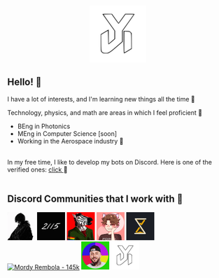 <p align="center" width="100%">
  <img
    src="assets/yoggies.webp"
    width="130"
  />
</p>

## Hello! 👋

<span>
  I have a lot of interests, and I'm learning new things all the time 🌱
  <p>Technology, physics, and math are areas in which I feel proficient 💪</p>

  <ul>
    <li>BEng in Photonics</li>
    <li>MEng in Computer Science [soon]</li>
    <li>Working in the Aerospace industry 🚀</li>
  </ul>  
  <br>
  In my free time, I like to develop my bots on Discord. Here is one of the verified ones: 
  <a href="https://discord.com/api/oauth2/authorize?client_id=697961565403611256&permissions=8&scope=applications.commands%20bot">
    click
  </a> 
  🤖
  <br>
  <br>
</span>

## Discord Communities that I work with 🤝

<a href="https://discord.gg/youngmulti">
  <img
    src="assets/multi.webp"
    alt="Young Multi - 75k"
    width="64"
  /></a>
<a href="https://discord.gg/youngmulti">
  <img
    src="assets/2115.gif"
    alt="2115 - 15k"
    width="64"
  /></a>
<a href="https://discord.gg/zebo">
  <img
    src="assets/zebo.gif"
    alt="ZEBO - 100k"
    width="64"
  /></a>
<a href="https://discord.gg/smieszki">
  <img
    src="assets/yoshi.gif"
    alt="Śmieszki Yoshiego - 125k"
    width="64"
  /></a>
<a href="https://discord.gg/strataczasu">
  <img
    src="assets/strata.gif"
    alt="Strata Czasu - 30k"
    width="64"
  /></a>
<a href="https://discord.gg/mordyrembola">
  <img
    src="assets/rembol.gif"
    alt="Mordy Rembola - 145k"
    width="64"
  /></a>
<a href="https://discord.gg/boxdel">
  <img
    src="assets/boxdel.webp"
    alt="Boxdel"
    width="64"
  /></a>
<a href="https://dc.yoggies.dev">
  <img
    src="assets/yoggies.webp"
    alt="YogBOT"
    width="64"
  /></a>

